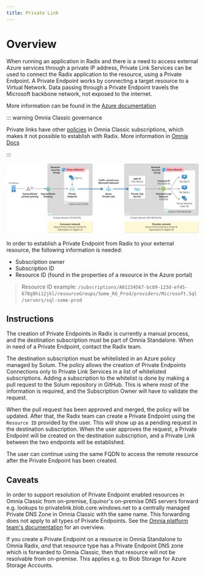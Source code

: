 ```yaml
---
title: Private Link
---
```


# Overview

When running an application in Radix and there is a need to access external Azure services through a private IP address, Private Link Services can be used to connect the Radix application to the resource, using a Private Endpoint. A Private Endpoint works by connecting a target resource to a Virtual Network. Data passing through a Private Endpoint travels the Microsoft backbone network, not exposed to the internet. 

More information can be found in the [Azure documentation](https://learn.microsoft.com/en-us/azure/private-link/private-link-service-overview)

::: warning Omnia Classic governance

Private links have other [policies](https://docs.omnia.equinor.com/governance/security/components/v4/vnet-private-link/#introduction) in Omnia Classic subscriptions, which makes it not possible to establish with Radix. More information in [Omnia Docs](https://docs.omnia.equinor.com/products/classic/PrivateEndpoints-documentation-for-AppTeams/)

:::

![Illustration](private-link-service-workflow-expanded.png)

In order to establish a Private Endpoint from Radix to your external resource, the following information is needed:

- Subscription owner
- Subscription ID
- Resource ID (found in the properties of a resource in the Azure portal)

> Resource ID example: `/subscriptions/A01234567-bc89-123d-ef45-678g9hi12jkl/resourceGroups/Some_RG_Prod/providers/Microsoft.Sql/servers/sql-some-prod`

## Instructions

The creation of Private Endpoints in Radix is currently a manual process, and the destination subscription must be part of Omnia Standalone. When in need of a Private Endpoint, contact the Radix team.

The destination subscription must be whitelisted in an Azure policy managed by Solum. The policy allows the creation of Private Endpoints Connections only to Private Link Services in a list of whitelisted subscriptions.
Adding a subscription to the whitelist is done by making a pull request to the Solum repository in GitHub. This is where most of the information is required, and the Subscription Owner will have to validate the request.

When the pull request has been approved and merged, the policy will be updated. After that, the Radix team can create a Private Endpoint using the `Resource ID` provided by the user. This will show up as a pending request in the destination subscription. When the user approves the request, a Private Endpoint will be created on the destination subscription, and a Private Link between the two endpoints will be established.

The user can continue using the same FQDN to access the remote resource after the Private Endpoint has been created.

## Caveats

In order to support resolution of Private Endpoint enabled resources in Omnia Classic from on-premise, Equinor's on-premise DNS servers forward e.g. lookups to privatelink.blob.core.windows.net to a centrally managed Private DNS Zone in Omnia Classic with the same name. This forwarding does not apply to all types of Private Endpoints. See the [Omnia platform team's documentation](https://docs.omnia.equinor.com/products/classic/PrivateEndpoints-documentation-for-AppTeams/#omnia-classic-private-endpoint-implementation) for an overview.

If you create a Private Endpoint on a resource in Omnia Standalone to Omnia Radix, *and* that resource type has a Private Endpoint DNS zone which is forwarded to Omnia Classic, then that resource will not be resolvable from on-premise. This applies e.g. to Blob Storage for Azure Storage Accounts.